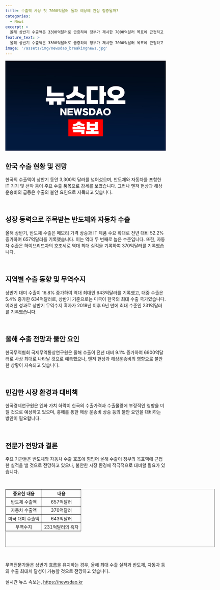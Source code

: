 ```yaml
---
title: 수출액 사상 첫 7000억달러 돌파 예상에 관심 집중될까?
categories:
  - News
excerpt: >
  올해 상반기 수출액은 3300억달러로 급증하여 정부가 제시한 7000억달러 목표에 근접하고 있다. 되레 엔저 현상과 해상운송비 상승은 불안요인으로 지목되고 있다. 반도체와 자동차의 호조를 힘입어 대미 수출은 16.8% 증가하고, 무역수지는 6년 만에 최대 수준인 231억달러의 흑자를 기록했다. 주요 기관은 올해 수출이 6900억달러로 사상 최대 수준을 나타낼 것으로 전망하고 있으며, 반도체와 자동차의 수출 호조로 인해 이러한 전망을 뒷받침하고 있다.
feature_text: >
  올해 상반기 수출액은 3300억달러로 급증하여 정부가 제시한 7000억달러 목표에 근접하고 있다. 되레 엔저 현상과 해상운송비 상승은 불안요인으로 지목되고 있다. 반도체와 자동차의 호조를 힘입어 대미 수출은 16.8% 증가하고, 무역수지는 6년 만에 최대 수준인 231억달러의 흑자를 기록했다. 주요 기관은 올해 수출이 6900억달러로 사상 최대 수준을 나타낼 것으로 전망하고 있으며, 반도체와 자동차의 수출 호조로 인해 이러한 전망을 뒷받침하고 있다.
image: '/assets/img/newsdao_breakingnews.jpg'
---
```


<p><img src="/assets/img/newsdao_breakingnews.jpg" alt="implanttips 속보" /></p>

<h2 data-ke-size="size26">한국 수출 현황 및 전망</h2>

<p>한국의 수출액이 상반기 동안 3,300억 달러를 넘어섰으며, 반도체와 자동차를 포함한 IT 기기 및 선박 등이 주요 수출 품목으로 강세를 보였습니다. 그러나 엔저 현상과 해상운송비의 급등은 수출의 불안 요인으로 지목되고 있습니다.</p>

<p data-ke-size="size16">&nbsp;</p>

<h2 data-ke-size="size24">성장 동력으로 주목받는 반도체와 자동차 수출</h2>

<p>올해 상반기, 반도체 수출은 메모리 가격 상승과 IT 제품 수요 확대로 전년 대비 52.2% 증가하여 657억달러를 기록했습니다. 이는 역대 두 번째로 높은 수준입니다. 또한, 자동차 수출은 하이브리드차의 호조세로 역대 최대 실적을 기록하여 370억달러를 기록했습니다.</p>

<p data-ke-size="size16">&nbsp;</p>

<h2 data-ke-size="size24">지역별 수출 동향 및 무역수지</h2>

<p>상반기 대미 수출이 16.8% 증가하여 역대 최대인 643억달러를 기록했고, 대중 수출은 5.4% 증가한 634억달러로, 상반기 기준으로는 미국이 한국의 최대 수출 국가였습니다. 이러한 성과로 상반기 무역수지 흑자가 2018년 이후 6년 만에 최대 수준인 231억달러를 기록했습니다.</p>

<p data-ke-size="size16">&nbsp;</p>

<h2 data-ke-size="size24">올해 수출 전망과 불안 요인</h2>

<p>한국무역협회 국제무역통상연구원은 올해 수출이 전년 대비 9.1% 증가하여 6900억달러로 사상 최대로 나타날 것으로 예측했으나, 엔저 현상과 해상운송비의 영향으로 불안한 상황이 지속되고 있습니다.</p>

<p data-ke-size="size16">&nbsp;</p>

<h2 data-ke-size="size24">민감한 시장 환경과 대비책</h2>

<p>한국경제연구원은 엔화 가치 하락이 한국의 수출가격과 수출물량에 부정적인 영향을 미칠 것으로 예상하고 있으며, 홍해를 통한 해상 운송비 상승 등의 불안 요인을 대비하는 방안이 필요합니다.</p>

<p data-ke-size="size16">&nbsp;</p>

<h2 data-ke-size="size24">전문가 전망과 결론</h2>

<p>주요 기관들은 반도체와 자동차 수출 호조에 힘입어 올해 수출이 정부의 목표액에 근접한 실적을 낼 것으로 전망하고 있으나, 불안한 시장 환경에 적극적으로 대비할 필요가 있습니다.</p>

<p data-ke-size="size16">&nbsp;</p>

<table style="width: 657px; height: 183px;" border="1">
<tbody>
<tr>
<td style="text-align: center; height: 17px;"><b>중요한 내용</b></td>
<td style="text-align: center; height: 17px;"><b>내용</b></td>
</tr>
<tr>
<td style="text-align: center; height: 17px;">반도체 수출액</td>
<td style="text-align: center; height: 17px;">657억달러</td>
</tr>
<tr>
<td style="text-align: center; height: 17px;">자동차 수출액</td>
<td style="text-align: center; height: 17px;">370억달러</td>
</tr>
<tr>
<td style="text-align: center; height: 17px;">미국 대미 수출액</td>
<td style="text-align: center; height: 17px;">643억달러</td>
</tr>
<tr>
<td style="text-align: center; height: 17px;">무역수지</td>
<td style="text-align: center; height: 17px;">231억달러의 흑자</td>
</tr>
</tbody>
</table>

<p data-ke-size="size16">&nbsp;</p>

<p>무역전문가들은 상반기 흐름을 유지하는 경우, 올해 최대 수출 실적과 반도체, 자동차 등의 수출 최대치 달성이 가능할 것으로 전망하고 있습니다.</p>
실시간 뉴스 속보는, <a href="https://newsdao.kr" rel="dofollow">https://newsdao.kr</a>


